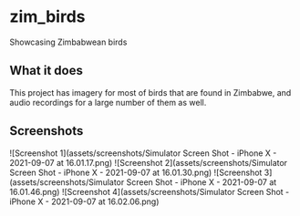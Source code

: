 # zim_birds

Showcasing Zimbabwean birds

## What it does
This project has imagery for most of birds that are found in Zimbabwe,
and audio recordings for a large number of them as well.

## Screenshots
![Screenshot 1](assets/screenshots/Simulator Screen Shot - iPhone X - 2021-09-07 at 16.01.17.png)
![Screenshot 2](assets/screenshots/Simulator Screen Shot - iPhone X - 2021-09-07 at 16.01.30.png)
![Screenshot 3](assets/screenshots/Simulator Screen Shot - iPhone X - 2021-09-07 at 16.01.46.png)
![Screenshot 4](assets/screenshots/Simulator Screen Shot - iPhone X - 2021-09-07 at 16.02.06.png)
